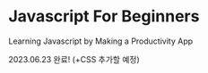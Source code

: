 # Javascript For Beginners

Learning Javascript by Making a Productivity App



2023.06.23 완료! (+CSS 추가할 예정)
